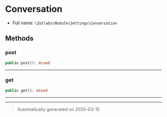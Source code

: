 
# Conversation





* Full name: `\Zotlabs\Module\Settings\Conversation`




## Methods


### post



```php
public post(): mixed
```












***

### get



```php
public get(): mixed
```












***


***
> Automatically generated on 2025-03-15
